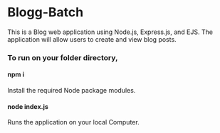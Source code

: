 # Blogg-Batch

This is a Blog web application using Node.js, Express.js, and EJS. 
The application will allow users to create and view blog posts. 

### To run on your folder directory,

#### npm i
Install the required Node package modules.

#### node index.js
Runs the application on your local Computer.
